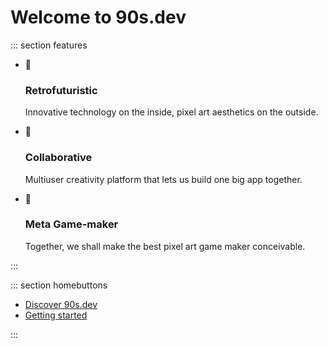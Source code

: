 # Welcome to 90s.dev

::: section features

- 🧪
  ### Retrofuturistic
  Innovative technology on the inside, pixel art aesthetics on the outside.

- 🤝
  ### Collaborative
  Multiuser creativity platform that lets us build one big app together.

- 🔨
  ### Meta Game-maker
  Together, we shall make the best pixel art game maker conceivable.

:::

::: section homebuttons

- [Discover 90s.dev](/what-is-90s-dev.html)
- [Getting started](/getting-started.html)

:::

